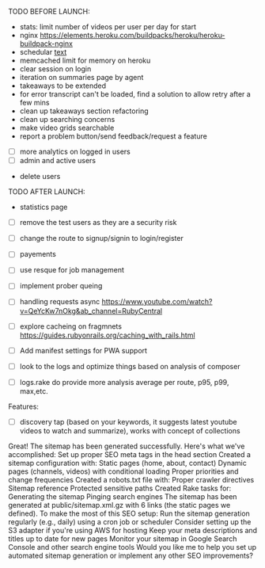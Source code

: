 

TODO BEFORE LAUNCH:
- stats: limit number of videos per user per day for start
- nginx https://elements.heroku.com/buildpacks/heroku/heroku-buildpack-nginx 
- schedular [text](https://devcenter.heroku.com/articles/scheduler)
- memcached limit for memory on heroku
- clear session on login
- iteration on summaries page by agent
- takeaways to be extended
- for error transcript can't be loaded, find a solution to allow retry after a few mins
- clean up takeaways section refactoring
- clean up searching concerns
- make video grids searchable
- report a problem button/send feedback/request a feature
- [ ] more analytics on logged in users
- [ ] admin and active users
- delete users



TODO AFTER LAUNCH:
- statistics page
- [ ] remove the test users as they are a security risk
- [ ] change the route to signup/signin to login/register
- [ ] payements
- [ ] use resque for job management
- [ ] implement prober queing
- [ ] handling requests async https://www.youtube.com/watch?v=QeYcKw7nOkg&ab_channel=RubyCentral
- [ ] explore cacheing on fragmnets https://guides.rubyonrails.org/caching_with_rails.html
- [ ] Add manifest settings for PWA support
- [ ] look to the logs and optimize things based on analysis of composer
- [ ] logs.rake do provide more analysis average per route, p95, p99, max,etc.


Features:
- [ ] discovery tap (based on your keywords, it suggests latest youtube videos to watch and summarize), works with concept of collections



Great! The sitemap has been generated successfully. Here's what we've accomplished:
Set up proper SEO meta tags in the head section
Created a sitemap configuration with:
Static pages (home, about, contact)
Dynamic pages (channels, videos) with conditional loading
Proper priorities and change frequencies
Created a robots.txt file with:
Proper crawler directives
Sitemap reference
Protected sensitive paths
Created Rake tasks for:
Generating the sitemap
Pinging search engines
The sitemap has been generated at public/sitemap.xml.gz with 6 links (the static pages we defined).
To make the most of this SEO setup:
Run the sitemap generation regularly (e.g., daily) using a cron job or scheduler
Consider setting up the S3 adapter if you're using AWS for hosting
Keep your meta descriptions and titles up to date for new pages
Monitor your sitemap in Google Search Console and other search engine tools
Would you like me to help you set up automated sitemap generation or implement any other SEO improvements?

